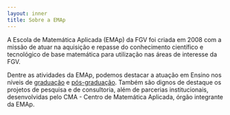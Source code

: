 ```yaml
---
layout: inner
title: Sobre a EMAp
---
```


A Escola de Matemática Aplicada (EMAp) da FGV foi criada em 2008 com a
missão de atuar na aquisição e repasse do conhecimento científico e
tecnológico de base matemática para utilização nas áreas de interesse
da FGV.

Dentre as atividades da EMAp, podemos destacar a atuação em Ensino nos
níveis de [graduação](graduacao/descricao.html) e
[pós-graduação](pos-graduacao/descricao.html). Também são dignos de
destaque os projetos de pesquisa e de consultoria, além de parcerias
institucionais, desenvolvidas pelo CMA - Centro de Matemática
Aplicada, órgão integrante da EMAp.

